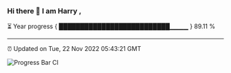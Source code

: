 ### Hi there 👋 I am Harry , 

⏳ Year progress { ██████████████████████████▁▁▁▁ } 89.11 %

---

⏰ Updated on Tue, 22 Nov 2022 05:43:21 GMT

![Progress Bar CI](https://github.com/duykhang68/duykhang68/workflows/Progress%20Bar%20CI/badge.svg)
